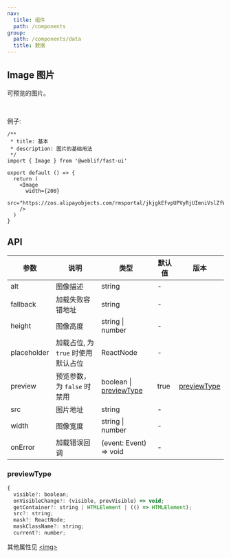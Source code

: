 ```yaml
---
nav:
  title: 组件
  path: /components
group:
  path: /components/data
  title: 数据
---
```


## Image 图片

可预览的图片。

<br />

例子:

```tsx
/**
 * title: 基本
 * description: 图片的基础用法
 */
import { Image } from '@weblif/fast-ui'

export default () => {
  return (
    <Image
      width={200}
      src="https://zos.alipayobjects.com/rmsportal/jkjgkEfvpUPVyRjUImniVslZfWPnJuuZ.png"
    />
  )
}
```

## API

| 参数        | 说明                               | 类型                                   | 默认值 | 版本                        |
| ----------- | ---------------------------------- | -------------------------------------- | ------ | --------------------------- |
| alt         | 图像描述                           | string                                 | -      |                             |
| fallback    | 加载失败容错地址                   | string                                 | -      |                             |
| height      | 图像高度                           | string \| number                       | -      |                             |
| placeholder | 加载占位, 为 `true` 时使用默认占位 | ReactNode                              | -      |                             |
| preview     | 预览参数，为 `false` 时禁用        | boolean \| [previewType](#previewType) | true   | [previewType](#previewType) |
| src         | 图片地址                           | string                                 | -      |                             |
| width       | 图像宽度                           | string \| number                       | -      |                             |
| onError     | 加载错误回调                       | (event: Event) => void                 | -      |                             |

### previewType

```js | pure
{
  visible?: boolean;
  onVisibleChange?: (visible, prevVisible) => void;
  getContainer?: string | HTMLElement | (() => HTMLElement);
  src?: string;
  mask?: ReactNode;
  maskClassName?: string;
  current?: number;
```

其他属性见 [&lt;img>](https://developer.mozilla.org/en-US/docs/Web/HTML/Element/img#Attributes)
